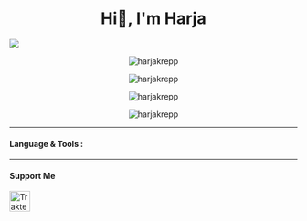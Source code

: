 
<h1 align="center">Hi👋, I'm Harja</h1>

<img src="https://share.creavite.co/6PVcoBnfJDOWXODK.gif"></img>
<p align="center"><img src="https://komarev.com/ghpvc/?username=harjakrepp&label=Profile%20views&color=0e75b6&style=flat" alt="harjakrepp" /></p>
<p align="center"><img src="https://github-readme-stats.vercel.app/api/top-langs/?username=harjakrepp&show_icons=true&theme=tokyonight&layout=compact" alt="harjakrepp"></p>
<p align="center"><img src="https://github-readme-stats.vercel.app/api?username=harjakrepp&show_icons=true&theme=tokyonight" alt="harjakrepp"></p>
<p align="center"><img src="https://github-readme-streak-stats.herokuapp.com?user=harjakrepp&theme=github-dark-blue" alt="harjakrepp"></img></p>

***
<h4>Language & Tools :</h4>

***
<h4>Support Me</h4>
<a href="https://trakteer.id/harjakrepp/tip" target="_blank">
<img id="wse-buttons-preview" src="https://cdn.trakteer.id/images/embed/trbtn-red-1.png" height="36" style="border: 0px; height: 36px;" alt="Trakteer Saya"></a>
